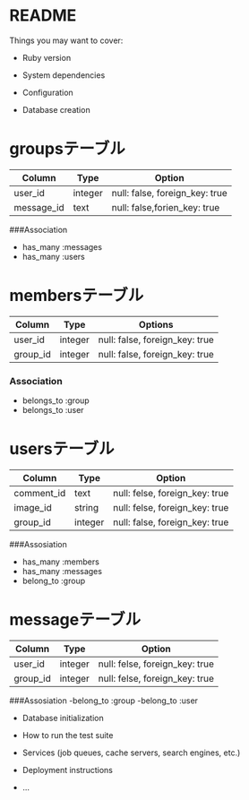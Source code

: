 # README

Things you may want to cover:

* Ruby version

* System dependencies

* Configuration

* Database creation
# groupsテーブル

|Column|Type|Option|
|------|----|------|
|user_id|integer|null: false, foreign_key: true|
|message_id|text|null: false,forien_key: true|

###Association
- has_many :messages
- has_many :users

# membersテーブル

|Column|Type|Options|
|------|----|-------|
|user_id|integer|null: false, foreign_key: true|
|group_id|integer|null: false, foreign_key: true|

### Association
- belongs_to :group
- belongs_to :user

# usersテーブル

|Column|Type|Option|
|------|----|------|
|comment_id|text|null: felse, foreign_key: true|
|image_id|string|null: felse, foreign_key: true|
|group_id|integer|null: false, foreign_key: true|

###Assosiation
- has_many :members
- has_many :messages
- belong_to :group

# messageテーブル

|Column|Type|Option|
|------|----|------|
|user_id|integer|null: felse, foreign_key: true|
|group_id|integer|null: felse, foreign_key: true|

###Assosiation
-belong_to :group
-belong_to :user

* Database initialization

* How to run the test suite

* Services (job queues, cache servers, search engines, etc.)

* Deployment instructions

* ...
